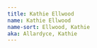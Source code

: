 ```yaml
---
title: Kathie Ellwood
name: Kathie Ellwood
name-sort: Ellwood, Kathie
aka: Allardyce, Kathie
---
```

